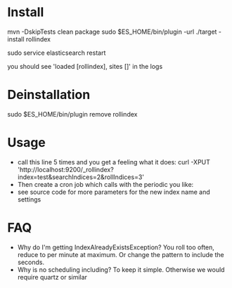 # Install

mvn -DskipTests clean package
sudo $ES_HOME/bin/plugin -url ./target -install rollindex

sudo service elasticsearch restart

you should see 'loaded [rollindex], sites []' in the logs

# Deinstallation

sudo $ES_HOME/bin/plugin remove rollindex

# Usage

 * call this line 5 times and you get a feeling what it does:
   curl -XPUT 'http://localhost:9200/_rollindex?index=test&searchIndices=2&rollIndices=3'
 * Then create a cron job which calls with the periodic you like:
 * see source code for more parameters for the new index name and settings

# FAQ

 * Why do I'm getting IndexAlreadyExistsException? You roll too often, reduce to per minute at maximum. 
   Or change the pattern to include the seconds.
 * Why is no scheduling including? To keep it simple. Otherwise we would require quartz or similar
 